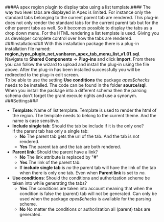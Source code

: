 ####A apex region plugin to display tabs using a list template.####
The way two level tabs are displayed in Apex is limited. For instance only the standard tabs belonging to the current parent tab are rendered. This plug-in does not only render the standard tabs for the current parent tab but for the other parent tabs as well. So it becomes possible to display the tabs as a drop down menu. For the HTML rendering a list template is used. Giving you as developer complete control over how the tabs are rendered.  
###Installation###
With this installation package there is a plug-in installation file named:
**region_type\_plugin\_net\_vanbaren\_apex\_tab\_menu\_list\_v1.01.sql**.   
Navigate to **Shared Components** => **Plug-ins** and click **Import**. From there you can follow the wizard to upload and install the plug-in using the file above. After the plug-in has been installed successfully you will be redirected to the plug-in edit screen.  
To be able to use the setting **Use conditions** the package _apex$checks_ needs to be installed. The code can be found in the folder **source/sql**. When you install the package into a different schema then the parsing schema don't forget the grant execute rights and use a synonym.
###Settings###
- **Template**: Name of list template. Template is used to render the html of the region. The template needs to belong to the current theme. And the name is case sensitive.
- **Include single tab**: Should the tab be include if it is the only one?  
  If the parent tab has only a single tab:
  - **No** The parent tab gets the url of the tab. And the tab is not rendered.
  - **Yes** The parent tab and the tab are both rendered.
- **Parent link**: Should the parent have a link?
  - **No** The link attribute is replaced by "#"
  - **Yes** The link of the parent tab.
  - If **include single tab** is _no_ the parent tab will have the link of the tab when there is only one tab. Even when **Parent link** is set to _no_.  
- **Use conditions**: Should the conditions and authorization scheme be taken into while generating the tabs?  
  - **Yes** The conditions are taken into account meaning that when the condition is false the (parent) tab will not be generated.
    Can only be used when the package _apex$checks_ is available for the parsing scheme.
  - **No** No matter the conditions or authorization all (parent) tabs are generated.